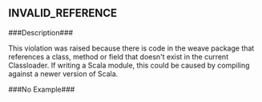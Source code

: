 ## INVALID_REFERENCE ##

###Description###

This violation was raised because there is code in the weave package that references a class, method or field that doesn't exist in the current Classloader. If writing a Scala module, this could be caused by compiling against a newer version of Scala.

###No Example###